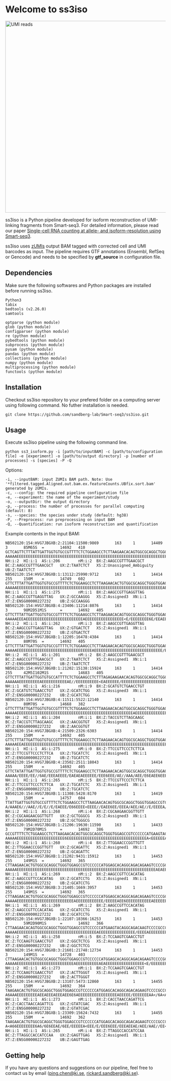 # Welcome to ss3iso 

<img src="https://github.com/sandberg-lab/Smart-seq3/blob/master/ss3iso/isoform_reconstruction.png" alt="UMI reads" width="600"/>

ss3iso is a Python pipeline developed for isoform reconstruction of UMI-linking fragments from Smart-seq3. For detailed information, please read our paper [Single-cell RNA counting at allele- and isoform-resolution using Smart-seq3](https://www.biorxiv.org/content/10.1101/817924v1).

ss3iso uses [zUMIs](https://github.com/sdparekh/zUMIs) output BAM tagged with corrected cell and UMI barcodes as input. The pipeline requires GTF annotations (Ensembl, RefSeq or Gencode) and needs to be specified by **gtf_source** in configuration file.

## Dependencies

Make sure the following softwares and Python packages are installed before running ss3iso.

```
Python3
tabix
bedtools (v2.26.0)
samtools

optparse (python module)
glob (python module)
configparser (python module)
re (python module)
pybedtools (python module)
subprocess (python module)
pysam (python module)
pandas (python module)
collections (python module)
numpy (python module)
multiprocessing (python module)
functools (python module)
```

## Installation

Checkout ss3iso repository to your prefered folder on a computing server using following command. No futher installation is needed. 

``` git clone https://github.com/sandberg-lab/Smart-seq3/ss3iso.git ```

## Usage

Execute ss3iso pipeline using the following command line.
```
python ss3_isoform.py -i [path/to/inputBAM] -c [path/to/configuration file] -e [experiment] -o [path/to/output directory] -p [number of processes] -s [species] -P -Q
```

Options:
```
-i, --inputBAM: input ZUMIs BAM path. Note: Use '*filtered.tagged.Aligned.out.bam.ex.featureCounts.UBfix.sort.bam' generated by zUMIs.
-c, --config: the required pipeline configuration file
-e, --experiment: the name of the experiment/study
-o, --outputDir: the output directory
-p, --process: the number of processes for parallel computing (default: 8)
-s, --species: the species under study (default: hg38)
-P, --Preprocess: run preprocessing on input BAM
-Q, --Quantification: run isoform reconstruction and quantification
```

Example contents in the input BAM:
```
NB502120:154:HVG7JBGXB:2:21104:11500:9869       163     1       14409   3       85M65S  =       14692   410     GCTCAGTTCTTTATTGATTGGTGTGCCGTTTTCTCTGGAAGCCTCTTAAGAACACAGTGGCGCAGGCTGGGTGGAGCCGTCCCCCATGAAGTACAGGCAGACAAGTCCCCGCCCCAGCTGTGTGGCCTCAAGCCAGCCTTCCACTCCTTG  AAAAAEEEEEEEEEEEEEEEEEEE6EEEEEEEEEEEEEEEEEEEEEEEEEEEEEEEEEEEEEEEEEEEEEEEEEEEEEEEEEEEEEAEEEEAEEAEEEEE/EEAEEEEEEEAEAAAAE<AEEEAEEA/EE<EAE/AEE/AEAAEEEE6//  NH:i:2  HI:i:1  AS:i:206        nM:i:2  BX:Z:AAGCCGTTTGAACGCT   BC:Z:AAGCCGTTTGAACGCT   UX:Z:TAATCTCT   XS:Z:Unassigned_Ambiguity       UB:Z:TAATCTCT
NB502120:154:HVG7JBGXB:1:13112:25990:9712       163     1       14414   255     150M    =       14749   602     GTTCTTTATTGATTGGTGTGCCGTTTTCTCTGGAAGCCTCTTAAGAACACTGTGGCGCAGGCTGGGTGGAGCCGTCCCCCCATGGAGCACAGGCAGACAGAAGTCCCCGCCCCAGCTGTGTGGCCTCAAGCCAGCCTTCCGCTCCTTGAA  AAAAAEEEEEEEEEEEEEEEEEEEEEEEEEEEEEEEEEEEEEEEEEEEEEEEEEEEEEEEEEEEEEEEEAE/EEEEE<AAAAEEEEEE/EEAEEEEAEEEEEEEE<EEEEAA<EEEEEE/EAEEE/EAEEAAE<AA//6A/EA<<6/6<6  NH:i:1  HI:i:1  AS:i:275        nM:i:1  BX:Z:AAGCCGTTGAGGTTAG   BC:Z:AAGCCGTTGAGGTTAG   UX:Z:GCCAAGGG   XS:Z:Assigned3  XN:i:1  XT:Z:ENSG00000227232    UB:Z:GCCAAGGG
NB502120:154:HVG7JBGXB:4:23406:11214:8076       163     1       14414   3       98M2D51M1S      =       14692   405     GTTCTTTATTGATTGGTGTGCCGTTTTCTCTGGAAGCCTCTTAAGAACACAGTGGCGCAGGCTGGGTGGAGCCGTCCCCCCATGAAGTACAGGCAGACAAGTCCCCGCCCCAGCTGTGTGGCCTCAAGCCAGCCTTCCGCTCCTTGAAGC  6AAAAEEEAEEEEEEEEEEEEEEEEEEEEEEEEEAEEEEEEEEEEEEEEEEE<E/EEEEEEEE6E/EEAEEEEEEAEEAA<<AAA/AEE<AEAEAEEEEEE<E//E//EAAEEEE//66<AEAAEEEEE6AE<A/6A6/AA<A</<6A//  NH:i:2  HI:i:1  AS:i:262        nM:i:3  BX:Z:AAGCCGTTGAGGTTAG   BC:Z:AAGCCGTTGAGGTTAG   UX:Z:GTGACTCT   XS:Z:Assigned1  XN:i:1  XT:Z:ENSG00000227232    UB:Z:GTGACTCT
NB502120:154:HVG7JBGXB:1:12205:16478:4384       163     1       14414   3       80M70S  =       14692   405     GTTCTTTATTGATTGGTGTGCCGTTTTCTCTGGAAGCCTCTTAAGAACACAGTGGCGCAGGCTGGGTGGAGCCGTCCCCCATGAAGTACAGGCAGACAAGTCCCCGCCCCAGCTGTGTGGCCTCAAGCCAGCCTTCCACTCCTTGAAGCT  AAAAAEEEEEEEEEEEEEEEEEEEEEEEEEEEEEEEEEAEEEEEEEEEEEEEEEEEEEEEEEEEEEEEE/EEEEEEEEEEEAEEEEEAEEEEEEE/EEEEEE6AAEAEEA/EEEEEEEEEEEEEEAEEEAAEEEA<E<EEEA<AAEEEEA  NH:i:2  HI:i:1  AS:i:201        nM:i:2  BX:Z:AAGCCGTTTGAACGCT   BC:Z:AAGCCGTTTGAACGCT   UX:Z:TAATCTCT   XS:Z:Assigned1  XN:i:1  XT:Z:ENSG00000227232    UB:Z:TAATCTCT
NB502120:154:HVG7JBGXB:1:21202:15138:15924      163     1       14414   255     42M5I102M1S     =       14683   405     GTTCTTTATTGATTGGTGTGCCATTTTCTCTGGAAGCCTCTTTAGAGAAGAACACAGTGGCGCAGGCTGGGTGGAGCCGTCCCCCCATGGAGCACAGGCAGACAGAAGTCCCCCCCCCAGCTGTGTGGCCTCAGGCCAGCCTTCCGCTCC  AAAAAAEEEEEEEEEAEEEEEEEEEEEAE//EEEEEEEEEE<EAEEEEEE/EEEEEEEEEEEEEEEEEEEE6EAAEEEEEEEEEEEEEAE<AEAE/EEEE/<EEEEEEEEAEE/<<<</EA6/6<////AAAEE/<EE/E</6AAAAAAA  NH:i:1  HI:i:1  AS:i:216        nM:i:9  BX:Z:GCATGTCTGAACCTGT   BC:Z:GCATGTCTGAACCTGT   UX:Z:GCATCTGG   XS:Z:Assigned3  XN:i:1  XT:Z:ENSG00000227232    UB:Z:GCATCTGG
NB502120:154:HVG7JBGXB:4:11511:5522:12140       163     1       14414   3       80M70S  =       14668   382     GTTCTTTATTGATTGGTGTGCCGTTTTCTCTGGAAGCCTCTTAAGAACACAGTGGCGCAGGCTGGGTGGAGCCGTCCCCCATGAAGTACAGGCAGACAAGTCCCCGCCCCAGCTGTGTGGCCTCAAGCCAGCCTTCCACTCCTTGAAGCT  AAAAAEEEEEEEEEEEEEEEEEEEEEEEEEEEEEEEEEEEEEEEEEEEEEEEEEEEAEEEEEEEEEEEEEEEEEEEEEEEEEEEEEEEEEEEEEEEEEEEEE6E6AAAEA<EEAAE<E<EEEEEEEEEEAEEE<E<EAAA<A<AAEEEA<  NH:i:2  HI:i:1  AS:i:204        nM:i:1  BX:Z:TACCGTCTTAGCAAGC   BC:Z:TACCGTCTTAGCAAGC   UX:Z:AACGGTGT   XS:Z:Assigned1  XN:i:1  XT:Z:ENSG00000227232    UB:Z:AACGGTGT
NB502120:154:HVG7JBGXB:4:21509:2326:6303        163     1       14414   255     150M    =       14692   405     GTTCTTTATTGATTGGTGTGCCGTTTTCTCTGGAAGCCTCTTAAGAACACAGTGGCGCAGGCTGGGTGGAGCCGTCCCCCCATGGAGCACAGGCAGACAGAAGTCCCCGCCCCAGCTGTGTGGCCTCAAGCCAGCCTTCCGCTCCTTGAA  AAAAAEEAEEEEEEEEEEEEEEEEEEEEEEEEEEEEEEEEEEEEEEEEEEEEEEEEEEEEEEEEEEEEEEEEEEEAAEEAEEEAEEEEEEAEEEEEAEEEEEAEE<E<AAAEE/AEA/E<EEEEE<EEEEEEAEEEEAEEAEEEE<<6EE  NH:i:1  HI:i:1  AS:i:275        nM:i:0  BX:Z:TTCCGTTCCCTCTTCA   BC:Z:TTCCGTTCCCTCTTCA   UX:Z:TGCATCTC   XS:Z:Assigned1  XN:i:1  XT:Z:ENSG00000227232    UB:Z:TGCATCTC
NB502120:154:HVG7JBGXB:4:23502:2511:18043       163     1       14414   255     150M    =       14692   405     GTTCTATATTGATTGGTGTGCCGTTTTCTCTGGAAGCCTCTTAAGAACACAGTGGCGCAGGCTGGGTGGAGCCGACCCCCCATGGAGCACAGGCAGACACAAGTCCCCGCCCCAGCTGTGTGGCCTCAAGCCAGCCTACCGCTCCTTGAA  AAAAA/EEEE/EE//6AE/EEEAEEEE/EAEAEAEEEEEE/EEE6EEE/AE//AAA/AEE/E6EAEE6EEEAEE/<<EEAEA/A<<///A/<<EAEEEA/EA//A/6<<A/<E/<AE<EEEA/EE//AA/E<//EA//<A<E<<A/6<AA  NH:i:1  HI:i:1  AS:i:265        nM:i:5  BX:Z:TTCCGTTCCCTCTTCA   BC:Z:TTCCGTTCCCTCTTCA   UX:Z:TGCATCTC   XS:Z:Assigned1  XN:i:1  XT:Z:ENSG00000227232    UB:Z:TGCATCTC
NB502120:154:HVG7JBGXB:1:11308:5428:8170        163     1       14419   3       150M    =       14757   604     TTATTGATTGGTGTGCCGTTTTCTCTGGAAGCCTCTTAAGAACACAGTGGCGCAGGCTGGGTGGAGCCGTCCCCCCATGGAGCACAGGCAGACAGAAGTCCCCGCCCCAGCTGTGTGGCCTCAAGCCAGCCTACCGCTCCATGAAGCAGG  A/AAAE6///AAE//E/E//E/EAEEE/E66EEEE<EEEE//EAEE6EE/EEEA/AEE/AE//E/EEEEA/EEEEE/AEE/EEEE//EEEE/E<EE/EEEEEEAEEEEE/E</AA<EAEE<EEA/E/AE<E/AE6<A/AE/////<<///  NH:i:2  HI:i:1  AS:i:268        nM:i:4  BX:Z:CGCAAGAACGGTTGTT   BC:Z:CGCAAGAACGGTTGTT   UX:Z:GCTGGGCG   XS:Z:Assigned3  XN:i:1  XT:Z:ENSG00000227232    UB:Z:GCTGGGCG
NB502120:154:HVG7JBGXB:1:21206:19630:11590      163     1       14433   3       79M2D70M1S      =       14692   386     GCCGTTTTCTCTGGAAGCCTCTTAAGAACACAGTGGCGCAGGCTGGGTGGAGCCGTCCCCCCATGAAGTACAGGCAGACAAGTCCCCGCCCCAGCAGTGTGGCCTCAAGCCAGCCTTCCGCTCCTTGAAGCTGGTCTCCACACAGTGCTA  AAAAAEEEEEEEEEEEEEEEEEEEEE6EEEEEEEEEEEEEEEEEEEEEEEEEEEEEEEEEEEA<EEEEEEA<EEEEE/EEEAEAAEE/EEEEA/E/EEEEEAEA6A/<AEE/<AA/AEE<E<EE<6AAE/AE<<EEE<AAAEAA//<A/A  NH:i:2  HI:i:1  AS:i:260        nM:i:4  BX:Z:TTGGAACCCGGTTGTT   BC:Z:TTGGAACCCGGTTGTT   UX:Z:GCAGATTC   XS:Z:Assigned1  XN:i:1  XT:Z:ENSG00000227232    UB:Z:GCAGATTC
NB502120:154:HVG7JBGXB:1:21202:9431:15912       163     1       14453   255     149M1S  =       14692   365     CTTAAGAACACTGTGGCGCAGGCTGGGTGGAGCCGTCCCCCCATGGAGCACAGGCAGACAGAAGTCCCCGCCCCAGCTGTGTGGCCTCAAGCCAGCCTTCCGCTCCTTGAAGCTGGTCTCCACACAGTGCTGGTTCCGTCACCCCCTCCC  AAAAAEEEEEEEEEEEEEEEEEEEEEEEEEEEEEEEEEEEEEEEEEEEEEEEEEEEEEEEEEEEEEAEAEEEEEEEEEAEAEEEE</EEEEEEAAAEEEEE/EEAEA<EAEEEEAEEEEEE/A/EE<E/E<AEEE/A</AAEEE/A<<<6  NH:i:1  HI:i:1  AS:i:269        nM:i:2  BX:Z:AAGCCGTTCCACATAG   BC:Z:AAGCCGTTCCACATAG   UX:Z:GCATCCTG   XS:Z:Assigned1  XN:i:1  XT:Z:ENSG00000227232    UB:Z:GCATCCTG
NB502120:154:HVG7JBGXB:3:21405:1669:3957        163     1       14453   255     149M1S  =       14692   365     CTTAAGAACACTGTGGCGCAGGCTGGGTGGAGCCGTCCCCCCATGGAGCACAGGCAGACAGAAGTCCCCGCCCCAGCTGTGTGGCCTCAAGCCAGCCTTCCGCTCCTTGAAGCTGGTCTCCACACAGTGCTGGTTCCGTCACCCCCTCCC  AAAAAEEEEEEEEEEEEEEEEEEEEEEEEEAEEEEEEEEEEEE/EEEEEAEE6EEEEEEEEEEEAEEEEEEEEE/EE//EE/EEAE/A/<AEE/EEEA<EA/E/EE<<EAE/EEAEEE<A<AAEEE//<E<<A</<EEE6/A<EEE<AAA  NH:i:1  HI:i:1  AS:i:269        nM:i:2  BX:Z:AAGCCGTTCCACATAG   BC:Z:AAGCCGTTCCACATAG   UX:Z:GCATCCTG   XS:Z:Assigned1  XN:i:1  XT:Z:ENSG00000227232    UB:Z:GCATCCTG
NB502120:154:HVG7JBGXB:1:22107:18366:16253      163     1       14453   3       59M2D90M1S      =       14692   366     CTTAAGAACACAGTGGCGCAGGCTGGGTGGAGCCGTCCCCCCATGAAGTACAGGCAGACAAGTCCCCGCCCCAGCTGTGTGGCCTCAAGCCAGCCTTCCGCTCCTTGAAGCTGGTCTCCACACAGTGCTAGTTCCATCACCCCCTCCCAG  AAAAAEEEEEEEEEEEEEEEEEEEEEEEEEEEEEEEEEEEAEEEEEEEEEEEEEEEE/EEEEAEEEEEEEEEAEEEEEEEEEEEEEAE6EE6EEE<<EEAEEEE/EAEEEEAEE<EEEA/E/A/<EAEEEEEAEEE<<66<<<<6<AAA/  NH:i:2  HI:i:1  AS:i:258        nM:i:5  BX:Z:TCCAAGTCGAACCTGT   BC:Z:TCCAAGTCGAACCTGT   UX:Z:GGCTCTCG   XS:Z:Assigned1  XN:i:1  XT:Z:ENSG00000227232    UB:Z:GGCTCTCG
NB502120:154:HVG7JBGXB:3:21601:21748:12734      163     1       14453   3       149M1S  =       14728   403     CTTAAGAACACTGTGGCGCAGGCTGGGTGGAGCCGTCCCCCCATGGAGCACAGGCAGACAGAAGTCCCCGCCCCAGCTGTGTGGCCTCAAGCCAGCCTTCCGCTCCTTGAAGCTGGTCTCCACACAGTGCTGGTTCCGTCACCCCCTCCC  AAAAAEEEEEEEEEEEEEEEEEEEEEEEEEAEEEEEEEEEEAEAEEEEEEEEEEEEEEEEE<E/EEEEEEEEEA<<EAEEEEAEEEEEEEEEE/AEE6EEEEEEEEEEEEE/E/AEEEAEEEEEAAEAEE<<E<A/AEAEEA<A<A/E<A  NH:i:2  HI:i:1  AS:i:273        nM:i:1  BX:Z:TCCAAGTCGAACCTGT   BC:Z:TCCAAGTCGAACCTGT   UX:Z:ACTTGGGT   XS:Z:Assigned1  XN:i:1  XT:Z:ENSG00000227232    UB:Z:ACTTGGGT
NB502120:154:HVG7JBGXB:2:13107:5473:12860       163     1       14455   255     150M    =       14692   364     TAAGAACACTGTGGCGCAGGCTGGGTGGAGCCGTCCCCCCATGGAGCACAGGCAGACAGAAGTCCCCGCCCCAGCTGTGTGGCCTCAAGCCAGCCTTCCGCTCCTTGAAGCTGGTCTCCACACAGTGCTGGTTCCGTCACCCCCTCCCAA  A6AAAEEEEEEEEEAEEAEEEAEEEAEE6E6AEEEEEEEEEEEEEEEEEAEEEEE/EEEEEEEAA</6A<A/AEAAEEE6EEEEEEE6EEEAEEEA<AEEEEEE/<EAEE<AEAAEAAAAE<A/AA<AA/EEE/EEEE/<6<<<</<<//  NH:i:1  HI:i:1  AS:i:273        nM:i:1  BX:Z:CACCTAACCAGATTCG   BC:Z:CACCTAACCAGATTCG   UX:Z:GTATCGAC   XS:Z:Assigned1  XN:i:1  XT:Z:ENSG00000227232    UB:Z:GTATCGAC
NB502120:154:HVG7JBGXB:1:23309:15624:7432       163     1       14455   255     150M    =       14692   362     TAAGAACACTGTGGCGCAGGCTGGGTGGAGCCGTCCCCCCATGGAGCACAGGCAGACAGAAGTCCCCGCCCCAGCTGTGTGGCCTCAAGCCAGCCTTCCGCTCCATGAAGCTGGTCTCCACACAGTGCTGGTTCCGTCCCCCCCTCCCAA  A<A66EEEEEEEE6A6/6E6EEAE/6EE/EEEEEA<EEE/E/EEE6EEE/EEEAEEAE/AEE/AAE//EE<E//<EE/A<AAEEEEAEEEA6/EEE6/<EA/E//A<EE/EEAEEE</<EE/EA/AEEAEE<EE//A//A6/6//AEA/E  NH:i:1  HI:i:1  AS:i:265        nM:i:4  BX:Z:TTAGGCCACCATCCAA   BC:Z:TTAGGCCACCATCCAA   UX:Z:GAGTTGAG   XS:Z:Assigned1  XN:i:1  XT:Z:ENSG00000227232    UB:Z:GAGTTGAG
```

## Getting help
If you have any questions and suggestions on our pipeline, feel free to contact us by email (ping.chen@ki.se, rickard.sandberg@ki.se).

